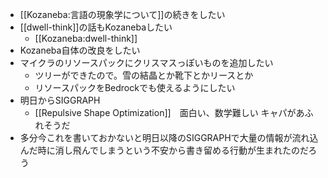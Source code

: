 
- [[Kozaneba:言語の現象学について]]の続きをしたい
- [[dwell-think]]の話もKozanebaしたい
    - [[Kozaneba:dwell-think]]
- Kozaneba自体の改良をしたい
- マイクラのリソースパックにクリスマスっぽいものを追加したい
    - ツリーができたので。雪の結晶とか靴下とかリースとか
    - リソースパックをBedrockでも使えるようにしたい
- 明日からSIGGRAPH
    - [[Repulsive Shape Optimization]]　面白い、数学難しい
キャパがあふれそうだ
- 多分今これを書いておかないと明日以降のSIGGRAPHで大量の情報が流れ込んだ時に消し飛んでしまうという不安から書き留める行動が生まれたのだろう


